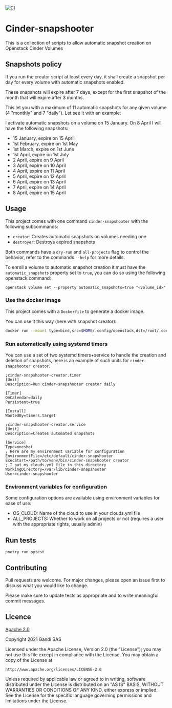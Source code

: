 [![CI](https://github.com/Gandi/cinder-snapshooter/actions/workflows/CI.yml/badge.svg?event=push)](https://github.com/Gandi/cinder-snapshooter/actions/workflows/CI.yml)
# Cinder-snapshooter
This is a collection of scripts to allow automatic snapshot creation on Openstack Cinder Volumes

## Snapshots policy
If you run the creator script at least every day, it shall create a snapshot per day for every volume with automatic
snapshots enabled.

These snapshots will expire after 7 days, except for the first snapshot of the month that will expire after 3 months.

This let you with a maximum of 11 automatic snapshots for any given volume (4 "monthly" and 7 "daily"). Let see it with
an example:

I activate automatic snapshots on a volume on 15 January. On 8 April I will have the following snapshots:
 - 15 January, expire on 15 April
 - 1st February, expire on 1st May
 - 1st March, expire on 1st June
 - 1st April, expire on 1st July
 - 2 April, expire on 9 April
 - 3 April, expire on 10 April
 - 4 April, expire on 11 April
 - 5 April, expire on 12 April
 - 6 April, expire on 13 April
 - 7 April, expire on 14 April
 - 8 April, expire on 15 April

## Usage
This project comes with one command `cinder-snapshooter` with the following subcommands:
 
 * `creator`: Creates automatic snapshots on volumes needing one
 * `destroyer`: Destroys expired snapshots
 
Both commands have a `dry-run` and `all-projects` flag to control the behavior, refer
to the commands `--help` for more details.

To enroll a volume to automatic snapshot creation it must have the `automatic_snapshots` property set to `true`,
you can do so using the following openstack command:
```commandline
openstack volume set --property automatic_snapshots=true "<volume_id>"
```

### Use the docker image
This project comes with a `Dockerfile` to generate a docker image. 

You can use it this way (here with snapshot creator):
```sh
docker run --mount type=bind,src=$HOME/.config/openstack,dst=/root/.config/openstack -e OS_CLOUD=gandi ghcr.io/Gandi/cinder-snapshooter:latest creator
```

### Run automatically using systemd timers
You can use a set of two systemd timers+service to handle the creation and deletion of snapshots, here is an example
of such units for `cinder-snapshooter creator`.

```unit file (systemd)
;cinder-snapshooter-creator.timer
[Unit]
Description=Run cinder-snapshooter creator daily

[Timer]
OnCalendar=daily
Persistent=true

[Install]
WantedBy=timers.target
```

```unit file (systemd)
;cinder-snapshooter-creator.service
[Unit]
Description=Creates automated snapshots

[Service]
Type=oneshot
; Here are my environment variable for configuration
EnvironmentFile=/etc/default/cinder-snapshooter
ExecStart=/path/to/venv/bin/cinder-snapshooter creator
; I put my clouds.yml file in this directory
WorkingDirectory=/var/lib/cinder-snapshooter
User=cinder-snapshooter
```

### Environment variables for configuration

Some configuration options are available using environment variables for ease of use:

 * OS_CLOUD: Name of the cloud to use in your clouds.yml file
 * ALL_PROJECTS: Whether to work on all projects or not (requires a user with the appropriate rights, usually admin)
 

## Run tests

```commandline
poetry run pytest
```

## Contributing
Pull requests are welcome. For major changes, please open an issue first to discuss what you would like to change.

Please make sure to update tests as appropriate and to write meaningful commit messages.

## Licence
[Apache 2.0](https://choosealicense.com/licenses/apache-2.0/)

Copyright 2021 Gandi SAS

Licensed under the Apache License, Version 2.0 (the "License");
you may not use this file except in compliance with the License.
You may obtain a copy of the License at

    http://www.apache.org/licenses/LICENSE-2.0

Unless required by applicable law or agreed to in writing, software
distributed under the License is distributed on an "AS IS" BASIS,
WITHOUT WARRANTIES OR CONDITIONS OF ANY KIND, either express or implied.
See the License for the specific language governing permissions and
limitations under the License.

